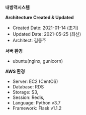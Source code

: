 **내방객시스템**

**Architecture Created & Updated**
* Created Date: 2021-01-14 (초기) 
* Updated Date: 2021-05-25 (최신) 
* Architect: 김동주 

**서버 환경**
* ubuntu(nginx, gunicorn)

**AWS 환경**
* Server: EC2 (CentOS)
* Database: RDS 
* Storage: S3,
* Session: Redis,
* Language: Python v3.7
* Framework: Flask v1.1.2

